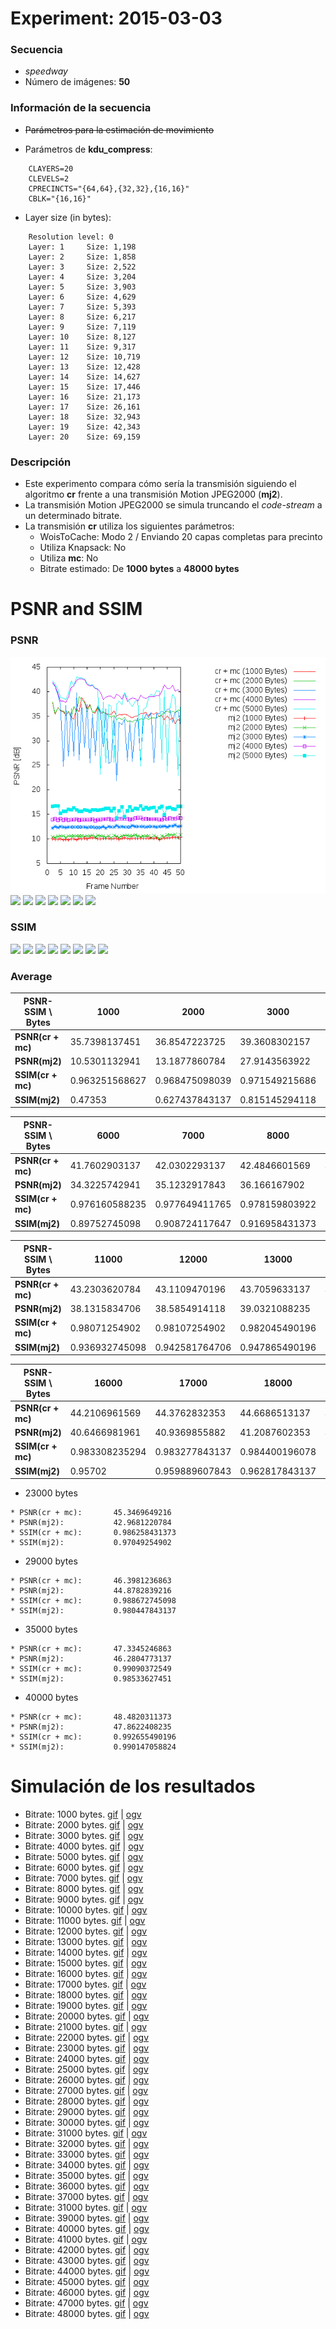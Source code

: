 Experiment: 2015-03-03
======================

### Secuencia

- *speedway*
- Número de imágenes: **50**

### Información de la secuencia
* ~~Parámetros para la estimación de movimiento~~ 

* Parámetros de **kdu_compress**:

```
    CLAYERS=20
    CLEVELS=2
    CPRECINCTS="{64,64},{32,32},{16,16}"
    CBLK="{16,16}"
```

* Layer size (in bytes):

```
    Resolution level: 0
    Layer: 1     Size: 1,198
    Layer: 2     Size: 1,858
    Layer: 3     Size: 2,522
    Layer: 4     Size: 3,204
    Layer: 5     Size: 3,903
    Layer: 6     Size: 4,629
    Layer: 7     Size: 5,393
    Layer: 8     Size: 6,217
    Layer: 9     Size: 7,119
    Layer: 10    Size: 8,127
    Layer: 11    Size: 9,317
    Layer: 12    Size: 10,719
    Layer: 13    Size: 12,428
    Layer: 14    Size: 14,627
    Layer: 15    Size: 17,446
    Layer: 16    Size: 21,173
    Layer: 17    Size: 26,161
    Layer: 18    Size: 32,943
    Layer: 19    Size: 42,343
    Layer: 20    Size: 69,159
```

### Descripción

- Este experimento compara cómo sería la transmisión siguiendo el algoritmo
  **cr** frente a una transmisión Motion JPEG2000 (**mj2**). 
- La transmisión Motion JPEG2000 se simula truncando el *code-stream* a
  un determinado bitrate.
- La transmisión **cr** utiliza los siguientes parámetros:
    - WoisToCache: Modo 2 / Enviando 20 capas completas para precinto
    - Utiliza Knapsack: No
    - Utiliza **mc**: No
    - Bitrate estimado: De **1000 bytes** a **48000 bytes**

PSNR and SSIM
=============

### PSNR

![](assets/psnr-1k-5k.png)
![](assets/psnr-6k-11k.png)
![](assets/psnr-12k-16k.png)
![](assets/psnr-17k-22k.png)
![](assets/psnr-23k-28k.png)
![](assets/psnr-29k-34k.png)
![](assets/psnr-35k-40k.png)
![](assets/psnr-40k-45k.png)

### SSIM

![](assets/ssim-1k-5k.png)
![](assets/ssim-6k-11k.png)
![](assets/ssim-12k-16k.png)
![](assets/ssim-17k-22k.png)
![](assets/ssim-23k-28k.png)
![](assets/ssim-29k-34k.png)
![](assets/ssim-35k-40k.png)
![](assets/ssim-40k-45k.png)

### Average

| PSNR-SSIM \ Bytes | 1000            | 2000            | 3000            | 4000            | 5000           
| ----------------- | --------------- | --------------- | --------------- | --------------- | ---------------
| **PSNR(cr + mc)** | 35.7398137451   | 36.8547223725   | 39.3608302157   | 39.9052979608   | 40.9849586078  
| **PSNR(mj2)**     | 10.5301132941   | 13.1877860784   | 27.9143563922   | 30.0100833529   | 33.1430604706  
| **SSIM(cr + mc)** |  0.963251568627 |  0.968475098039 |  0.971549215686 |  0.974020980392 |  0.975141764706 
| **SSIM(mj2)**     |  0.47353        |  0.627437843137 |  0.815145294118 |  0.854017058824 |  0.879057058824 

| PSNR-SSIM \ Bytes | 6000            | 7000            | 8000            | 9000            | 10000           
| ----------------- | --------------- | --------------- | --------------- | --------------- | ---------------
| **PSNR(cr + mc)** | 41.7602903137   | 42.0302293137   | 42.4846601569   | 42.7542750588   | 42.6252801373
| **PSNR(mj2)**     | 34.3225742941   | 35.1232917843   | 36.166167902    | 36.5589571765   | 37.3634580784
| **SSIM(cr + mc)** |  0.976160588235 |  0.977649411765 |  0.978159803922 |  0.979727254902 |  0.97956745098
| **SSIM(mj2)**     |  0.89752745098  |  0.908724117647 |  0.916958431373 |  0.925800980392 |  0.933874313725

| PSNR-SSIM \ Bytes | 11000           | 12000           | 13000           | 14000           | 150000           
| ----------------- | --------------- | --------------- | --------------- | --------------- | ---------------
| **PSNR(cr + mc)** | 43.2303620784   | 43.1109470196   | 43.7059633137   | 43.633451098    | 44.1501121176
| **PSNR(mj2)**     | 38.1315834706   | 38.5854914118   | 39.0321088235   | 39.5962841961   | 40.3214633922
| **SSIM(cr + mc)** | 0.98071254902   | 0.98107254902   |  0.982045490196 |  0.98168745098  | 0.983048627451
| **SSIM(mj2)**     | 0.936932745098  | 0.942581764706  |  0.947865490196 |  0.952322156863 | 0.955071568627

| PSNR-SSIM \ Bytes | 16000           | 17000           | 18000           | 19000           | 200000           
| ----------------- | --------------- | --------------- | --------------- | --------------- | ---------------
| **PSNR(cr + mc)** | 44.2106961569   | 44.3762832353   | 44.6686513137   | 44.7578180196   | 45.0075043137
| **PSNR(mj2)**     | 40.6466981961   | 40.9369855882   | 41.2087602353   | 41.6358927255   | 42.0507357255
| **SSIM(cr + mc)** |  0.983308235294 |  0.983277843137 |  0.984400196078 |  0.984679607843 | 0.985103921569
| **SSIM(mj2)**     |  0.95702        |  0.959889607843 |  0.962817843137 |  0.965303137255 | 0.966837647059


* 23000 bytes
```
* PSNR(cr + mc):       45.3469649216
* PSNR(mj2):           42.9681220784
* SSIM(cr + mc):       0.986258431373
* SSIM(mj2):           0.97049254902
```

* 29000 bytes
```
* PSNR(cr + mc):       46.3981236863
* PSNR(mj2):           44.8782839216
* SSIM(cr + mc):       0.988672745098
* SSIM(mj2):           0.980447843137
```

* 35000 bytes
```
* PSNR(cr + mc):       47.3345246863
* PSNR(mj2):           46.2804773137
* SSIM(cr + mc):       0.99090372549
* SSIM(mj2):           0.98533627451
```

* 40000 bytes
```
* PSNR(cr + mc):       48.4820311373
* PSNR(mj2):           47.8622408235
* SSIM(cr + mc):       0.992655490196
* SSIM(mj2):           0.990147058824
```

Simulación de los resultados
=============

* Bitrate: 1000 bytes. [gif](gif/all_1000.gif) | [ogv](ogv/all_1000.ogv)
* Bitrate: 2000 bytes. [gif](gif/all_2000.gif) | [ogv](ogv/all_2000.ogv)
* Bitrate: 3000 bytes. [gif](gif/all_3000.gif) | [ogv](ogv/all_3000.ogv)
* Bitrate: 4000 bytes. [gif](gif/all_4000.gif) | [ogv](ogv/all_4000.ogv)
* Bitrate: 5000 bytes. [gif](gif/all_5000.gif) | [ogv](ogv/all_5000.ogv)
* Bitrate: 6000 bytes. [gif](gif/all_6000.gif) | [ogv](ogv/all_6000.ogv)
* Bitrate: 7000 bytes. [gif](gif/all_7000.gif) | [ogv](ogv/all_7000.ogv)
* Bitrate: 8000 bytes. [gif](gif/all_8000.gif) | [ogv](ogv/all_8000.ogv)
* Bitrate: 9000 bytes. [gif](gif/all_9000.gif) | [ogv](ogv/all_9000.ogv)
* Bitrate: 10000 bytes. [gif](gif/all_10000.gif) | [ogv](ogv/all_10000.ogv)
* Bitrate: 11000 bytes. [gif](gif/all_11000.gif) | [ogv](ogv/all_11000.ogv)
* Bitrate: 12000 bytes. [gif](gif/all_12000.gif) | [ogv](ogv/all_12000.ogv)
* Bitrate: 13000 bytes. [gif](gif/all_13000.gif) | [ogv](ogv/all_13000.ogv)
* Bitrate: 14000 bytes. [gif](gif/all_14000.gif) | [ogv](ogv/all_14000.ogv)
* Bitrate: 15000 bytes. [gif](gif/all_15000.gif) | [ogv](ogv/all_15000.ogv)
* Bitrate: 16000 bytes. [gif](gif/all_16000.gif) | [ogv](ogv/all_16000.ogv)
* Bitrate: 17000 bytes. [gif](gif/all_17000.gif) | [ogv](ogv/all_17000.ogv)
* Bitrate: 18000 bytes. [gif](gif/all_18000.gif) | [ogv](ogv/all_18000.ogv)
* Bitrate: 19000 bytes. [gif](gif/all_19000.gif) | [ogv](ogv/all_19000.ogv)
* Bitrate: 20000 bytes. [gif](gif/all_20000.gif) | [ogv](ogv/all_20000.ogv)
* Bitrate: 21000 bytes. [gif](gif/all_21000.gif) | [ogv](ogv/all_21000.ogv)
* Bitrate: 22000 bytes. [gif](gif/all_22000.gif) | [ogv](ogv/all_22000.ogv)
* Bitrate: 23000 bytes. [gif](gif/all_23000.gif) | [ogv](ogv/all_23000.ogv)
* Bitrate: 24000 bytes. [gif](gif/all_24000.gif) | [ogv](ogv/all_24000.ogv)
* Bitrate: 25000 bytes. [gif](gif/all_25000.gif) | [ogv](ogv/all_25000.ogv)
* Bitrate: 26000 bytes. [gif](gif/all_26000.gif) | [ogv](ogv/all_26000.ogv)
* Bitrate: 27000 bytes. [gif](gif/all_27000.gif) | [ogv](ogv/all_27000.ogv)
* Bitrate: 28000 bytes. [gif](gif/all_28000.gif) | [ogv](ogv/all_28000.ogv)
* Bitrate: 29000 bytes. [gif](gif/all_29000.gif) | [ogv](ogv/all_29000.ogv)
* Bitrate: 30000 bytes. [gif](gif/all_30000.gif) | [ogv](ogv/all_30000.ogv)
* Bitrate: 31000 bytes. [gif](gif/all_31000.gif) | [ogv](ogv/all_31000.ogv)
* Bitrate: 32000 bytes. [gif](gif/all_32000.gif) | [ogv](ogv/all_32000.ogv)
* Bitrate: 33000 bytes. [gif](gif/all_33000.gif) | [ogv](ogv/all_33000.ogv)
* Bitrate: 34000 bytes. [gif](gif/all_34000.gif) | [ogv](ogv/all_34000.ogv)
* Bitrate: 35000 bytes. [gif](gif/all_35000.gif) | [ogv](ogv/all_35000.ogv)
* Bitrate: 36000 bytes. [gif](gif/all_36000.gif) | [ogv](ogv/all_36000.ogv)
* Bitrate: 37000 bytes. [gif](gif/all_37000.gif) | [ogv](ogv/all_37000.ogv)
* Bitrate: 31000 bytes. [gif](gif/all_38000.gif) | [ogv](ogv/all_38000.ogv)
* Bitrate: 39000 bytes. [gif](gif/all_39000.gif) | [ogv](ogv/all_39000.ogv)
* Bitrate: 40000 bytes. [gif](gif/all_40000.gif) | [ogv](ogv/all_40000.ogv)
* Bitrate: 41000 bytes. [gif](gif/all_41000.gif) | [ogv](ogv/all_41000.ogv)
* Bitrate: 42000 bytes. [gif](gif/all_42000.gif) | [ogv](ogv/all_42000.ogv)
* Bitrate: 43000 bytes. [gif](gif/all_43000.gif) | [ogv](ogv/all_43000.ogv)
* Bitrate: 44000 bytes. [gif](gif/all_44000.gif) | [ogv](ogv/all_44000.ogv)
* Bitrate: 45000 bytes. [gif](gif/all_45000.gif) | [ogv](ogv/all_45000.ogv)
* Bitrate: 46000 bytes. [gif](gif/all_46000.gif) | [ogv](ogv/all_41000.ogv)
* Bitrate: 47000 bytes. [gif](gif/all_47000.gif) | [ogv](ogv/all_47000.ogv)
* Bitrate: 48000 bytes. [gif](gif/all_48000.gif) | [ogv](ogv/all_48000.ogv)
